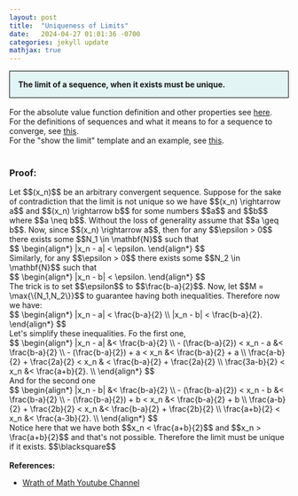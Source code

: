 ```yaml
---
layout: post
title:  "Uniqueness of Limits"
date:   2024-04-27 01:01:36 -0700
categories: jekyll update
mathjax: true
---
```

<div style="background-color: #E3F4F4; padding: 15px 15px 15px 15px; border:1px solid black;">
  <b>The limit of a sequence, when it exists must be unique.</b>
</div>
<br>
<!------------------------------------------------------------------------------------>
For the absolute value function definition and other properties see <a href="https://strncat.github.io/jekyll/update/2024/05/26/analysis-absolute-value-properties.html">here</a>.
<br>
For the definitions of sequences and what it means to for a sequence to converge, see <a href="https://strncat.github.io/jekyll/update/2024/05/21/analysis-seq-definitions.html">this</a>.
<br>
For the "show the limit" template and an example, see <a href="https://strncat.github.io/jekyll/update/2024/05/12/analysis-seq-limit-template.html">this</a>.
<br> 
<br>
<!------------------------------------------------------------------------------------>
<h3>Proof:</h3>
Let $$(x_n)$$ be an arbitrary convergent sequence. Suppose for the sake of contradiction that the limit is not unique so we have $$(x_n) \rightarrow a$$ and $$(x_n) \rightarrow b$$ for some numbers $$a$$ and $$b$$ where $$a \neq b$$. Without the loss of generality assume that $$a \geq b$$. Now, since $$(x_n) \rightarrow a$$, then for any $$\epsilon > 0$$ there exists some $$N_1 \in \mathbf{N}$$ such that
<div>
$$
\begin{align*}
|x_n - a| < \epsilon.
\end{align*}
$$
</div>
Similarly, for any $$\epsilon > 0$$ there exists some $$N_2 \in \mathbf{N}$$ such that
<div>
$$
\begin{align*}
|x_n - b| < \epsilon.
\end{align*}
$$
</div>
The trick is to set $$\epsilon$$ to $$\frac{b-a}{2}$$. Now, let $$M = \max{\{N_1,N_2\}}$$ to guarantee having both inequalities. Therefore now we have:
<div>
$$
\begin{align*}
|x_n - a| < \frac{b-a}{2} \\
|x_n - b| < \frac{b-a}{2}.
\end{align*}
$$
</div>
Let's simplify these inequalities. Fo the first one,
<div>
$$
\begin{align*}
|x_n - a| &< \frac{b-a}{2} \\
- (\frac{b-a}{2}) < x_n - a &< \frac{b-a}{2} \\
- (\frac{b-a}{2}) + a < x_n &< \frac{b-a}{2} + a \\
\frac{a-b}{2} + \frac{2a}{2} < x_n & < \frac{b-a}{2} + \frac{2a}{2} \\
\frac{3a-b}{2} < x_n &< \frac{a+b}{2}. \\
\end{align*}
$$
</div>
And for the second one
<div>
$$
\begin{align*}
|x_n - b| &< \frac{b-a}{2} \\
- (\frac{b-a}{2}) < x_n - b &< \frac{b-a}{2} \\
- (\frac{b-a}{2}) + b < x_n &< \frac{b-a}{2} + b \\
\frac{a-b}{2} + \frac{2b}{2} < x_n &< \frac{b-a}{2} + \frac{2b}{2} \\
\frac{a+b}{2} < x_n &< \frac{a-3b}{2}. \\
\end{align*}
$$
</div>
Notice here that we have both $$x_n < \frac{a+b}{2}$$ and $$x_n > \frac{a+b}{2}$$ and that's not possible. Therefore the limit must be unique if it exists. $$\blacksquare$$
<br>
<br>
<!------------------------------------------------------------------------------------>
<b>References:</b>
<ul>
<li><a href="https://www.youtube.com/watch?v=1xsIpCa961w">Wrath of Math Youtube Channel</a></li>
</ul>